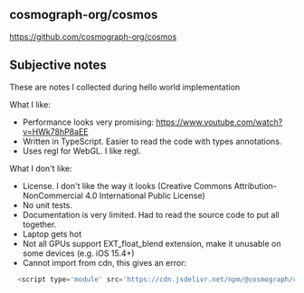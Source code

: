 ## cosmograph-org/cosmos

https://github.com/cosmograph-org/cosmos

## Subjective notes

These are notes I collected during hello world implementation

What I like:

* Performance looks very promising: https://www.youtube.com/watch?v=HWk78hP8aEE
* Written in TypeScript. Easier to read the code with types annotations.
* Uses regl for WebGL. I like regl.

What I don't like:

* License. I don't like the way it looks (Creative Commons Attribution-NonCommercial 4.0 International Public License)
* No unit tests.
* Documentation is very limited. Had to read the source code to put all together.
* Laptop gets hot
* Not all GPUs support EXT_float_blend extension, make it unusable on some devices (e.g. iOS 15.4+)
* Cannot import from cdn, this gives an error:

``` js
  <script type='module' src='https://cdn.jsdelivr.net/npm/@cosmograph/cosmos@1.0.0/dist/index.min.js'></script>
```


